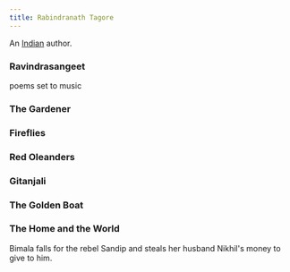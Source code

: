 ```yaml
---
title: Rabindranath Tagore
---
```


An [Indian](../index.html) author.

### Ravindrasangeet

poems set to music

### The Gardener

### Fireflies

### Red Oleanders

### Gitanjali

### The Golden Boat

### The Home and the World

Bimala falls for the rebel Sandip and steals her husband Nikhil's money to give to him.
